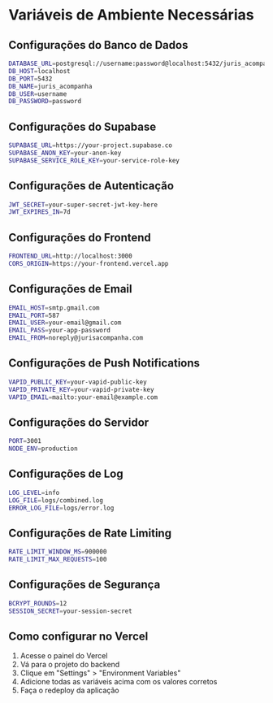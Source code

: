 # Variáveis de Ambiente Necessárias

## Configurações do Banco de Dados
```bash
DATABASE_URL=postgresql://username:password@localhost:5432/juris_acompanha
DB_HOST=localhost
DB_PORT=5432
DB_NAME=juris_acompanha
DB_USER=username
DB_PASSWORD=password
```

## Configurações do Supabase
```bash
SUPABASE_URL=https://your-project.supabase.co
SUPABASE_ANON_KEY=your-anon-key
SUPABASE_SERVICE_ROLE_KEY=your-service-role-key
```

## Configurações de Autenticação
```bash
JWT_SECRET=your-super-secret-jwt-key-here
JWT_EXPIRES_IN=7d
```

## Configurações do Frontend
```bash
FRONTEND_URL=http://localhost:3000
CORS_ORIGIN=https://your-frontend.vercel.app
```

## Configurações de Email
```bash
EMAIL_HOST=smtp.gmail.com
EMAIL_PORT=587
EMAIL_USER=your-email@gmail.com
EMAIL_PASS=your-app-password
EMAIL_FROM=noreply@jurisacompanha.com
```

## Configurações de Push Notifications
```bash
VAPID_PUBLIC_KEY=your-vapid-public-key
VAPID_PRIVATE_KEY=your-vapid-private-key
VAPID_EMAIL=mailto:your-email@example.com
```

## Configurações do Servidor
```bash
PORT=3001
NODE_ENV=production
```

## Configurações de Log
```bash
LOG_LEVEL=info
LOG_FILE=logs/combined.log
ERROR_LOG_FILE=logs/error.log
```

## Configurações de Rate Limiting
```bash
RATE_LIMIT_WINDOW_MS=900000
RATE_LIMIT_MAX_REQUESTS=100
```

## Configurações de Segurança
```bash
BCRYPT_ROUNDS=12
SESSION_SECRET=your-session-secret
```

## Como configurar no Vercel

1. Acesse o painel do Vercel
2. Vá para o projeto do backend
3. Clique em "Settings" > "Environment Variables"
4. Adicione todas as variáveis acima com os valores corretos
5. Faça o redeploy da aplicação
